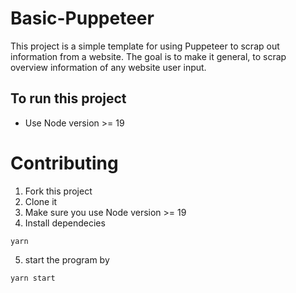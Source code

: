 # Basic-Puppeteer
This project is a simple template for using Puppeteer to scrap out information from a website. The goal is to make it general, to scrap overview information of any website user input.

## To run this project
- Use Node version >= 19

# Contributing
1. Fork this project
2. Clone it
3. Make sure you use Node version >= 19
4. Install dependecies
```shell
yarn 
```
5.  start the program by 
```shell
yarn start
```
